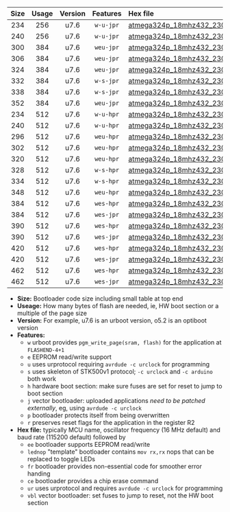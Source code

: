 |Size|Usage|Version|Features|Hex file|
|:-:|:-:|:-:|:-:|:--|
|234|256|u7.6|`w-u-jpr`|[atmega324p_18mhz432_230400bps_ur_vbl.hex](https://raw.githubusercontent.com/stefanrueger/urboot/main//atmega324p_18mhz432_230400bps_ur_vbl.hex)|
|240|256|u7.6|`w-u-jpr`|[atmega324p_18mhz432_230400bps_lednop_ur_vbl.hex](https://raw.githubusercontent.com/stefanrueger/urboot/main//atmega324p_18mhz432_230400bps_lednop_ur_vbl.hex)|
|300|384|u7.6|`weu-jpr`|[atmega324p_18mhz432_230400bps_ee_ur_vbl.hex](https://raw.githubusercontent.com/stefanrueger/urboot/main//atmega324p_18mhz432_230400bps_ee_ur_vbl.hex)|
|306|384|u7.6|`weu-jpr`|[atmega324p_18mhz432_230400bps_ee_lednop_ur_vbl.hex](https://raw.githubusercontent.com/stefanrueger/urboot/main//atmega324p_18mhz432_230400bps_ee_lednop_ur_vbl.hex)|
|324|384|u7.6|`weu-jpr`|[atmega324p_18mhz432_230400bps_ee_lednop_fr_ur_vbl.hex](https://raw.githubusercontent.com/stefanrueger/urboot/main//atmega324p_18mhz432_230400bps_ee_lednop_fr_ur_vbl.hex)|
|332|384|u7.6|`w-s-jpr`|[atmega324p_18mhz432_230400bps_vbl.hex](https://raw.githubusercontent.com/stefanrueger/urboot/main//atmega324p_18mhz432_230400bps_vbl.hex)|
|338|384|u7.6|`w-s-jpr`|[atmega324p_18mhz432_230400bps_lednop_vbl.hex](https://raw.githubusercontent.com/stefanrueger/urboot/main//atmega324p_18mhz432_230400bps_lednop_vbl.hex)|
|352|384|u7.6|`weu-jpr`|[atmega324p_18mhz432_230400bps_ee_lednop_fr_ce_ur_vbl.hex](https://raw.githubusercontent.com/stefanrueger/urboot/main//atmega324p_18mhz432_230400bps_ee_lednop_fr_ce_ur_vbl.hex)|
|234|512|u7.6|`w-u-hpr`|[atmega324p_18mhz432_230400bps_ur.hex](https://raw.githubusercontent.com/stefanrueger/urboot/main//atmega324p_18mhz432_230400bps_ur.hex)|
|240|512|u7.6|`w-u-hpr`|[atmega324p_18mhz432_230400bps_lednop_ur.hex](https://raw.githubusercontent.com/stefanrueger/urboot/main//atmega324p_18mhz432_230400bps_lednop_ur.hex)|
|296|512|u7.6|`weu-hpr`|[atmega324p_18mhz432_230400bps_ee_ur.hex](https://raw.githubusercontent.com/stefanrueger/urboot/main//atmega324p_18mhz432_230400bps_ee_ur.hex)|
|302|512|u7.6|`weu-hpr`|[atmega324p_18mhz432_230400bps_ee_lednop_ur.hex](https://raw.githubusercontent.com/stefanrueger/urboot/main//atmega324p_18mhz432_230400bps_ee_lednop_ur.hex)|
|320|512|u7.6|`weu-hpr`|[atmega324p_18mhz432_230400bps_ee_lednop_fr_ur.hex](https://raw.githubusercontent.com/stefanrueger/urboot/main//atmega324p_18mhz432_230400bps_ee_lednop_fr_ur.hex)|
|328|512|u7.6|`w-s-hpr`|[atmega324p_18mhz432_230400bps.hex](https://raw.githubusercontent.com/stefanrueger/urboot/main//atmega324p_18mhz432_230400bps.hex)|
|334|512|u7.6|`w-s-hpr`|[atmega324p_18mhz432_230400bps_lednop.hex](https://raw.githubusercontent.com/stefanrueger/urboot/main//atmega324p_18mhz432_230400bps_lednop.hex)|
|348|512|u7.6|`weu-hpr`|[atmega324p_18mhz432_230400bps_ee_lednop_fr_ce_ur.hex](https://raw.githubusercontent.com/stefanrueger/urboot/main//atmega324p_18mhz432_230400bps_ee_lednop_fr_ce_ur.hex)|
|384|512|u7.6|`wes-hpr`|[atmega324p_18mhz432_230400bps_ee.hex](https://raw.githubusercontent.com/stefanrueger/urboot/main//atmega324p_18mhz432_230400bps_ee.hex)|
|384|512|u7.6|`wes-jpr`|[atmega324p_18mhz432_230400bps_ee_vbl.hex](https://raw.githubusercontent.com/stefanrueger/urboot/main//atmega324p_18mhz432_230400bps_ee_vbl.hex)|
|390|512|u7.6|`wes-hpr`|[atmega324p_18mhz432_230400bps_ee_lednop.hex](https://raw.githubusercontent.com/stefanrueger/urboot/main//atmega324p_18mhz432_230400bps_ee_lednop.hex)|
|390|512|u7.6|`wes-jpr`|[atmega324p_18mhz432_230400bps_ee_lednop_vbl.hex](https://raw.githubusercontent.com/stefanrueger/urboot/main//atmega324p_18mhz432_230400bps_ee_lednop_vbl.hex)|
|420|512|u7.6|`wes-hpr`|[atmega324p_18mhz432_230400bps_ee_lednop_fr.hex](https://raw.githubusercontent.com/stefanrueger/urboot/main//atmega324p_18mhz432_230400bps_ee_lednop_fr.hex)|
|420|512|u7.6|`wes-jpr`|[atmega324p_18mhz432_230400bps_ee_lednop_fr_vbl.hex](https://raw.githubusercontent.com/stefanrueger/urboot/main//atmega324p_18mhz432_230400bps_ee_lednop_fr_vbl.hex)|
|462|512|u7.6|`wes-hpr`|[atmega324p_18mhz432_230400bps_ee_lednop_fr_ce.hex](https://raw.githubusercontent.com/stefanrueger/urboot/main//atmega324p_18mhz432_230400bps_ee_lednop_fr_ce.hex)|
|462|512|u7.6|`wes-jpr`|[atmega324p_18mhz432_230400bps_ee_lednop_fr_ce_vbl.hex](https://raw.githubusercontent.com/stefanrueger/urboot/main//atmega324p_18mhz432_230400bps_ee_lednop_fr_ce_vbl.hex)|

- **Size:** Bootloader code size including small table at top end
- **Useage:** How many bytes of flash are needed, ie, HW boot section or a multiple of the page size
- **Version:** For example, u7.6 is an urboot version, o5.2 is an optiboot version
- **Features:**
  + `w` urboot provides `pgm_write_page(sram, flash)` for the application at `FLASHEND-4+1`
  + `e` EEPROM read/write support
  + `u` uses urprotocol requiring `avrdude -c urclock` for programming
  + `s` uses skeleton of STK500v1 protocol; `-c urclock` and `-c arduino` both work
  + `h` hardware boot section: make sure fuses are set for reset to jump to boot section
  + `j` vector bootloader: uploaded applications *need to be patched externally*, eg, using `avrdude -c urclock`
  + `p` bootloader protects itself from being overwritten
  + `r` preserves reset flags for the application in the register R2
- **Hex file:** typically MCU name, oscillator frequency (16 MHz default) and baud rate (115200 default) followed by
  + `ee` bootloader supports EEPROM read/write
  + `lednop` "template" bootloader contains `mov rx,rx` nops that can be replaced to toggle LEDs
  + `fr` bootloader provides non-essential code for smoother error handing
  + `ce` bootloader provides a chip erase command
  + `ur` uses urprotocol and requires `avrdude -c urclock` for programming
  + `vbl` vector bootloader: set fuses to jump to reset, not the HW boot section
